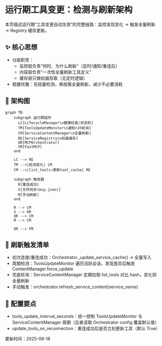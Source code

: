 # 运行期工具变更：检测与刷新架构

本页描述运行期“工具变更自动生效”的完整链路：监控发现变化 → 触发全量刷新 → Registry 缓存更新。

## ✨ 核心思想
- 分层职责：
  - 监控层负责“何时、为什么刷新”（定时/通知/重连后）
  - 内容层负责“一次性全量刷新工具定义”
  - 缓存层只做权威存取（无定时逻辑）
- 稳健优雅：先轻量检测，再按需全量刷新，减少不必要消耗

## 🧭 架构图
```mermaid
graph TB
    subgraph 运行期组件
      LC[LifecycleManager\n健康检查/状态机]
      TM[ToolsUpdateMonitor\n通知+2h轮询]
      CM[ServiceContentManager\n全量刷新]
      RE[ServiceRegistry\n权威缓存]
      OR[MCPOrchestrator]
      FM[FastMCP]
    end

    LC --> RE
    TM -->|检测变化| CM
    CM -->|list_tools→更新tool_cache| RE

    subgraph 触发器
      R[重连成功]
      S[文件同步(mcp.json)]
      M[手动刷新]
    end

    R --> CM
    S --> OR
    OR --> CM
    M --> CM

    OR --> FM
```

## 🔁 刷新触发清单
- 初次连接/重连成功：Orchestrator._update_service_cache() → 全量写入
- 周期检测：ToolsUpdateMonitor 遍历活跃会话，发现差异后触发 ContentManager.force_update
- 兜底轮询：ServiceContentManager 定期拉取 list_tools 对比 hash，变化则全量刷新
- 手动触发：orchestrator.refresh_service_content(service_name)

## 🧩 配置要点
- tools_update_interval_seconds：统一控制 ToolsUpdateMonitor 与 ServiceContentManager 周期（后者读取 Orchestrator config 覆盖默认值）
- update_tools_on_reconnection：重连成功后是否立刻更新工具（默认 True）

更新时间：2025-08-18

